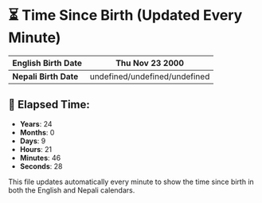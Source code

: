 # ⏳ Time Since Birth (Updated Every Minute)

| **English Birth Date** | Thu Nov 23 2000 |
|------------------------|-------------------------------------|
| **Nepali Birth Date**  | undefined/undefined/undefined                  |

## 📅 Elapsed Time:

- **Years**: 24
- **Months**: 0
- **Days**: 9
- **Hours**: 21
- **Minutes**: 46
- **Seconds**: 28

This file updates automatically every minute to show the time since birth in both the English and Nepali calendars.